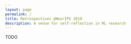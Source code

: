 ```yaml
---
layout: page
permalink: /
title: Retrospectives @NeurIPS 2019
description: A venue for self-reflection in ML research
---
```



TODO
